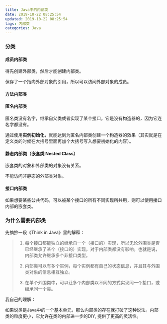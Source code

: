 ```yaml
---
title: Java中的内部类
date: 2019-10-22 08:25:54
updated: 2019-10-22 08:25:54
tags: 内部类
categories: Java
---
```


### 分类

#### 成员内部类

得先创建外部类，然后才能创建内部类。

保存了一个指向外部对象的引用，所以可以访问外部对象的成员。

#### 方法内部类

#### 匿名内部类

匿名类没有名字，继承自父类或者实现了某个接口，它是没有构造器的，因为它连名字都没有。

通过使用**实例初始化**，就能达到为匿名内部类创建一个构造器的效果（其实就是在定义类的时候在大括号里面再加个大括号写入想要初始化的内容）。

#### 静态内部类（嵌套类 Nested Class）

嵌套类的对象和外部类的对象没有关系。

不能访问非静态的外部类对象。

#### 接口内部类

如果想要某些公共代码，可以被某个接口的所有不同实现所共用，则可以使用接口内部的嵌套类。

### 为什么需要内部类

先摘抄一段《Think in Java》里的解释：

> 1. 每个接口都能独立的继承自一个（接口的）实现，所以无论外围类是否已经继承了某个（接口的）实现，对于内部类都没有影响。也就是说，内部类允许继承多个非接口类型。
>
> 2. 内部类可以有多个实例，每个实例都有自己的状态信息，并且其与外围类对象的信息相互独立。
> 3. 在单个外围类中，可以让多个内部类以不同的方式实现同一个接口，或继承同一个类。

我自己的理解：

如果说类是Java中的一个基本单元，那么内部类的存在就打破了这种说法。内部类的粒度更小，它允许在类的内部进一步的DIY, 提供了更高的灵活性。
